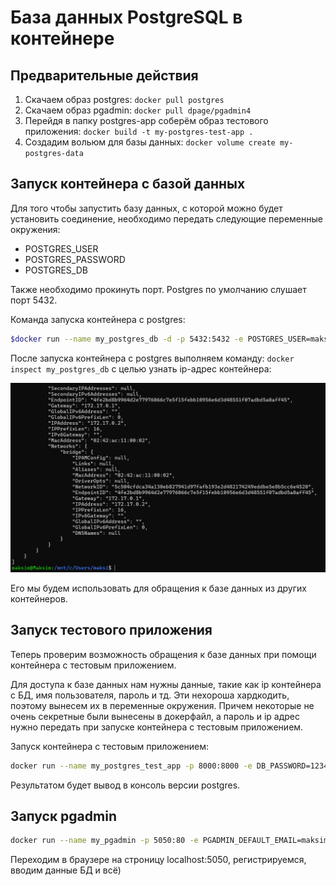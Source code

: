 # База данных PostgreSQL в контейнере
## Предварительные действия
1. Скачаем образ postgres: `docker pull postgres`
2. Скачаем образ pgadmin: `docker pull dpage/pgadmin4`
3. Перейдя в папку postgres-app соберём образ тестового приложения: `docker build -t my-postgres-test-app .`
4. Создадим вольюм для базы данных: `docker volume create my-postgres-data`

## Запуск контейнера с базой данных
Для того чтобы запустить базу данных, с которой можно будет установить соединение, необходимо передать следующие переменные окружения:
- POSTGRES_USER
- POSTGRES_PASSWORD
- POSTGRES_DB
  
Также необходимо прокинуть порт. Postgres по умолчанию слушает порт 5432. 

Команда запуска контейнера с postgres:
```bash
$docker run --name my_postgres_db -d -p 5432:5432 -e POSTGRES_USER=maksim -e POSTGRES_PASSWORD=12345 -e POSTGRES_DB=my_db -v my-postgres-data:/var/lib/postgresql/data postgres
```

После запуска контейнера с postgres выполняем команду: `docker inspect my_postgres_db` с целью узнать ip-адрес контейнера:

![ip](./db_host.png)

Его мы будем использовать для обращения к базе данных из других контейнеров.

## Запуск тестового приложения
Теперь проверим возможность обращения к базе данных при помощи контейнера с тестовым приложением.

Для доступа к базе данных нам нужны данные, такие как ip контейнера с БД, имя пользователя, пароль и тд. Эти нехороша хардкодить, поэтому вынесем их в переменные окружения. Причем некоторые не очень секретные были вынесены в докерфайл, а пароль и ip адрес нужно передать при запуске контейнера с тестовым приложением.

Запуск контейнера с тестовым приложением:
```bash
docker run --name my_postgres_test_app -p 8000:8000 -e DB_PASSWORD=12345 -e DB_HOST=172.17.0.2 my-postgres-test-app 
```

Результатом будет вывод в консоль версии postgres. 

## Запуск pgadmin
```bash
docker run --name my_pgadmin -p 5050:80 -e PGADMIN_DEFAULT_EMAIL=maksim@gmail.com -e PGADMIN_DEFAULT_PASSWORD=admin dpage/pgadmin4
```

Переходим в браузере на строницу localhost:5050, регистрируемся, вводим данные БД и всё)
